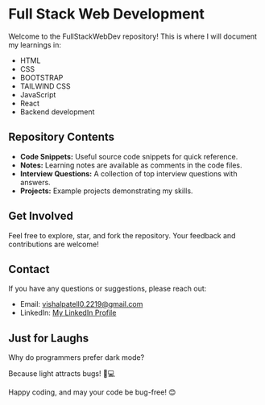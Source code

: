 # Full Stack Web Development

Welcome to the FullStackWebDev repository! This is where I will document my learnings in:

- HTML
- CSS
- BOOTSTRAP
- TAILWIND CSS
- JavaScript
- React
- Backend development

## Repository Contents

- **Code Snippets:** Useful source code snippets for quick reference.
- **Notes:** Learning notes are available as comments in the code files.
- **Interview Questions:** A collection of top interview questions with answers.
- **Projects:** Example projects demonstrating my skills.

## Get Involved

Feel free to explore, star, and fork the repository. Your feedback and contributions are welcome!

## Contact

If you have any questions or suggestions, please reach out:

- Email: [vishalpatell0.2219@gmail.com](mailto:vishalpatell0.2219@gmail.com)
- LinkedIn: [My LinkedIn Profile](https://www.linkedin.com/in/vishal-patel22/)

## Just for Laughs

Why do programmers prefer dark mode?

Because light attracts bugs! 🐛💻

Happy coding, and may your code be bug-free! 😊
